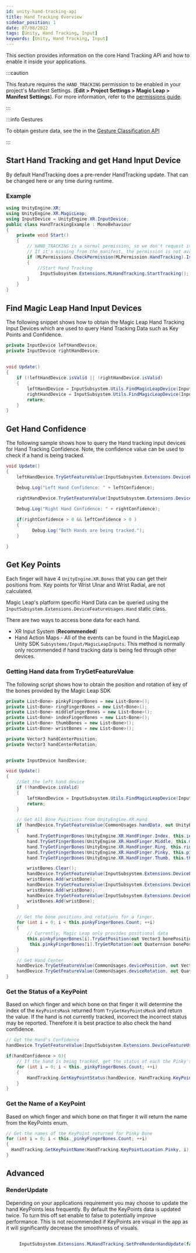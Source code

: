 ```yaml
---
id: unity-hand-tracking-api
title: Hand Tracking Overview
sidebar_position: 1
date: 07/08/2022
tags: [Unity, Hand Tracking, Input]
keywords: [Unity, Hand Tracking, Input]
---
```


This section provides information on the core Hand Tracking API and how to enable it inside your applications.

:::caution

This feature requires the `HAND_TRACKING` permission to be enabled in your project's Manifest Settings. (**Edit > Project Settings > Magic Leap > Manifest Settings**). For more information, refer to the [permissions guide](/versioned_docs/version-22-Feb-2023/guides/unity/permissions/declaring-permissions.md).

:::


:::info Gestures

To obtain gesture data, see the in the [Gesture Classification API](docs/guides/unity/input/gesture-classification/unity-gesture-classification-overview.md)

:::

## Start Hand Tracking and get Hand Input Device

By default HandTracking does a pre-render HandTracking update. That can be changed here or any time during runtime.

### Example

```csharp showLineNumbers
using UnityEngine.XR;
using UnityEngine.XR.MagicLeap;
using InputDevice = UnityEngine.XR.InputDevice;
public class HandTrackingExample : MonoBehaviour
{
    private void Start()
    {
        // HAND_TRACKING is a normal permission, so we don't request it at runtime. It is auto-granted if included in the app manifest.
        // If it's missing from the manifest, the permission is not available.
        if (MLPermissions.CheckPermission(MLPermission.HandTracking).IsOk)
        {
            //Start Hand Tracking
             InputSubsystem.Extensions.MLHandTracking.StartTracking();
        }
    }
}
```

## Find Magic Leap Hand Input Devices

The following snippet shows how to obtain the Magic Leap Hand Tracking Input Devices which are used to query Hand Tracking Data such as Key Points and Confidence.

```csharp
private InputDevice leftHandDevice;
private InputDevice rightHandDevice;
 
 
void Update()
{
    if (!leftHandDevice.isValid || !rightHandDevice.isValid)
    {
        leftHandDevice = InputSubsystem.Utils.FindMagicLeapDevice(InputDeviceCharacteristics.HandTracking | InputDeviceCharacteristics.Left);
        rightHandDevice = InputSubsystem.Utils.FindMagicLeapDevice(InputDeviceCharacteristics.HandTracking | InputDeviceCharacteristics.Right);
        return;
    }
}
```

## Get Hand Confidence

The following sample shows how to query the Hand tracking input devices for Hand Tracking Confidence. Note, the confidence value can be used to check if a hand is being tracked.

```csharp
void Update()
{
    leftHandDevice.TryGetFeatureValue(InputSubsystem.Extensions.DeviceFeatureUsages.Hand.Confidence, out float leftConfidence);

    Debug.Log("Left Hand Confidence: " + leftConfidence);

    rightHandDevice.TryGetFeatureValue(InputSubsystem.Extensions.DeviceFeatureUsages.Hand.Confidence, out float rightConfidence);
    
    Debug.Log("Right Hand Confidence: " + rightConfidence);

    if(rightConfidence > 0 && leftConfidence > 0 )
    {
          Debug.Log("Both Hands are being tracked.");
    }

}
```

## Get Key Points

Each finger will have 4 `UnityEngine.XR.Bones` that you can get their positions from. Key points for Wrist Ulnar and Wrist Radial, are not calculated.

Magic Leap's platform specific Hand Data can be queried using the `InputSubsystem.Extensions.DeviceFeatureUsages.Hand` static class.

There are two ways to access bone data for each hand.

- XR Input System (**Recommended**)
- Hand Action Maps - All of the events can be found in the MagicLeap Unity SDK `Subsystems/Input/MagicLeapInputs`. This method is normally only recommended if hand tracking data is being fed through other devices.


### Getting Hand data from TryGetFeatureValue

The following script shows how to obtain the position and rotation of key of the bones provided by the Magic Leap SDK

```csharp
private List<Bone> pinkyFingerBones = new List<Bone>();
private List<Bone> ringFingerBones = new List<Bone>();
private List<Bone> middleFingerBones = new List<Bone>();
private List<Bone> indexFingerBones = new List<Bone>();
private List<Bone> thumbBones = new List<Bone>();
private List<Bone> wristBones = new List<Bone>();

private Vector3 handCenterPosition;
private Vector3 handCenterRotation;
 

private InputDevice handDevice;

void Update()
{
    //Get the left hand device
    if (!handDevice.isValid)
    {
        leftHandDevice = InputSubsystem.Utils.FindMagicLeapDevice(InputDeviceCharacteristics.HandTracking | InputDeviceCharacteristics.Left);
        return;
    }

    // Get All Bone Positions from UnityEngine.XR.Hand
    if (handDevice.TryGetFeatureValue(CommonUsages.handData, out UnityEngine.XR.Hand hand))
    {
        hand.TryGetFingerBones(UnityEngine.XR.HandFinger.Index, this.indexFingerBones);
        hand.TryGetFingerBones(UnityEngine.XR.HandFinger.Middle, this.middleFingerBones);
        hand.TryGetFingerBones(UnityEngine.XR.HandFinger.Ring, this.ringFingerBones);
        hand.TryGetFingerBones(UnityEngine.XR.HandFinger.Pinky, this.pinkyFingerBones);
        hand.TryGetFingerBones(UnityEngine.XR.HandFinger.Thumb, this.thumbBones);

        wristBones.Clear();
        handDevice.TryGetFeatureValue(InputSubsystem.Extensions.DeviceFeatureUsages.Hand.WristCenter, out Bone wristBone);
        wristBones.Add(wristBone);
        handDevice.TryGetFeatureValue(InputSubsystem.Extensions.DeviceFeatureUsages.Hand.WristRadial, out wristBone);
        wristBones.Add(wristBone);
        handDevice.TryGetFeatureValue(InputSubsystem.Extensions.DeviceFeatureUsages.Hand.WristUlnar, out wristBone);
        wristBones.Add(wristBone);
    }

    // Get the bone positions and rotations for a finger.
    for (int i = 0; i < this.pinkyFingerBones.Count; ++i)
    {
        // Currently, Magic Leap only provides positional data
        this.pinkyFingerBones[i].TryGetPosition(out Vector3 bonePosition);
         this.pinkyFingerBones[i].TryGetRotation(out Quaternion bonePosition);
    }

    // Get Hand Center
    handDevice.TryGetFeatureValue(CommonUsages.devicePosition, out Vector3 handCenterPosition);
    handDevice.TryGetFeatureValue(CommonUsages.deviceRotation, out Quaternion handCenterRotation);
}
```

### Get the Status of a KeyPoint

Based on which finger and which bone on that finger it will determine the index of the `KeyPointsMask` returned from `TryGetKeyPointsMask` and return the value. If the hand is not currently tracked, incorrect the incorrect status may be reported. Therefore it is best practice to also check the hand confidence.

```csharp
// Get the Hand's Confidence
handDevice.TryGetFeatureValue(InputSubsystem.Extensions.DeviceFeatureUsages.Hand.Confidence, out float handConfidence);

if(handConfidence > 0){
    // If the hand is being tracked, get the status of each the Pinky's KeyPoints. 
    for (int i = 0; i < this._pinkyFingerBones.Count; ++i)
    {
        HandTracking.GetKeyPointStatus(handDevice, HandTracking.KeyPointLocation.Pinky, i)
    }
}
```

### Get the Name of a KeyPoint

Based on which finger and which bone on that finger it will return the name from the KeyPoints enum.

```csharp
// Get the names of the KeyPoint returned for Pinky Bone
for (int i = 0; i < this._pinkyFingerBones.Count; ++i)
{
  HandTracking.GetKeyPointName(HandTracking.KeyPointLocation.Pinky, i)
}
```

## Advanced

### RenderUpdate

Depending on your applications requirement you may choose to update the hand KeyPoints less frequently. By default the KeyPoints data is updated twice. To turn this off set enable to false to potentially improve performance. This is not recommended if KeyPoints are visual in the app as it will significantly decrease the smoothness of visuals.

```csharp
     
     InputSubsystem.Extensions.MLHandTracking.SetPreRenderHandUpdate(false);

```

